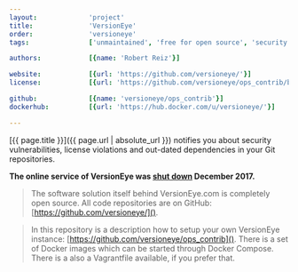 ```yaml
---
layout:             'project'
title:              'VersionEye'
order:              'versioneye'
tags:               ['unmaintained', 'free for open source', 'security', 'vulnerabilities', 'license violations', 'dependencies']

authors:            [{name: 'Robert Reiz'}]

website:            [{url: 'https://github.com/versioneye/'}]
license:            [{url: 'https://github.com/versioneye/ops_contrib/blob/master/LICENSE', label: 'MIT License'}]

github:             [{name: 'versioneye/ops_contrib'}]
dockerhub:          [{url: 'https://hub.docker.com/u/versioneye/'}]     

---
```


[{{ page.title }}]({{ page.url | absolute_url }}) notifies you
about security vulnerabilities, license violations and out-dated dependencies in your Git repositories.

<!--more--> 

**The online service of VersionEye was [shut down](https://blog.versioneye.com/2017/10/19/versioneye-sunset-process/) December 2017.**

> The software solution itself behind VersionEye.com is completely open source.
> All code repositories are on GitHub: [https://github.com/versioneye/]().

> In this repository is a description how to setup your own VersionEye instance:
> [https://github.com/versioneye/ops_contrib]().
> There is a set of Docker images which can be started through Docker Compose.
> There is a also a Vagrantfile available, if you prefer that.
